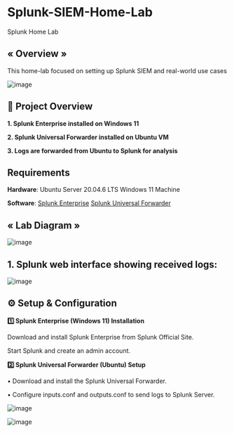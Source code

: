 # Splunk-SIEM-Home-Lab

Splunk Home Lab

## « Overview »
This home-lab focused on setting up Splunk SIEM and real-world use cases

![image](https://github.com/user-attachments/assets/83156f21-9f70-4bdc-8a13-177509153fbe)

## 📌 Project Overview 

**1. Splunk Enterprise installed on Windows 11**

**2. Splunk Universal Forwarder installed on Ubuntu VM**

**3. Logs are forwarded from Ubuntu to Splunk for analysis**

## Requirements
**Hardware**:
  Ubuntu Server 20.04.6 LTS 
  Windows 11 Machine

**Software**:
   [Splunk Enterprise]((https://www.splunk.com/en_us/download/splunk-enterprise.html)) 
   [Splunk Universal Forwarder]((https://www.splunk.com/en_us/download/universal-forwarder.html_))

## « Lab Diagram »

![image](https://github.com/user-attachments/assets/af02b670-74e9-4e35-b03c-4f165a4a2093)


## 1. Splunk web interface showing received logs: 
![image](https://github.com/user-attachments/assets/5ca7004c-715b-4e44-99ca-b105c9a05536)

## ⚙️ Setup & Configuration

**1️⃣ Splunk Enterprise (Windows 11) Installation**

Download and install Splunk Enterprise from Splunk Official Site.

Start Splunk and create an admin account.

**2️⃣ Splunk Universal Forwarder (Ubuntu) Setup**

• Download and install the Splunk Universal Forwarder.

• Configure inputs.conf and outputs.conf to send logs to Splunk Server.

![image](https://github.com/user-attachments/assets/5501a7f6-84f6-450a-b93b-a672bec676dc)

![image](https://github.com/user-attachments/assets/a82bad16-7a97-4143-b031-ae3933e769d6)











